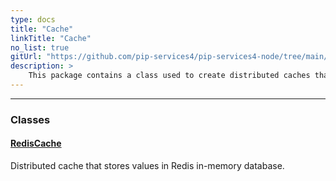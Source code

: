 ```yaml
---
type: docs
title: "Cache"
linkTitle: "Cache"
no_list: true
gitUrl: "https://github.com/pip-services4/pip-services4-node/tree/main/pip-services4-redis-node"
description: >
    This package contains a class used to create distributed caches that store values in Redis in-memory database.
---
```

---

<div class="module-body"> 

### Classes

#### [RedisCache](redis_cache)
Distributed cache that stores values in Redis in-memory database.

</div>
